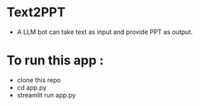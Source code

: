# Text2PPT

* A LLM bot can take text as input and provide PPT as output.

# To run this app :
  * clone this repo
  * cd app.py
  * streamlit run app.py

